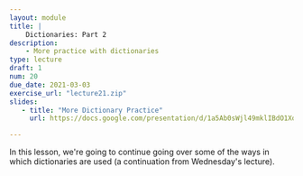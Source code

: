 ```yaml
---
layout: module
title: |
    Dictionaries: Part 2
description:
    - More practice with dictionaries
type: lecture
draft: 1
num: 20
due_date: 2021-03-03
exercise_url: "lecture21.zip"
slides:
   - title: "More Dictionary Practice"
     url: https://docs.google.com/presentation/d/1a5Ab0sWjl49mklIBdO1XocaUTCdgEUGTar2NBGNDkiM/edit?usp=sharing

---
```


In this lesson, we're going to continue going over some of the ways in which dictionaries are used (a continuation from Wednesday's lecture).
